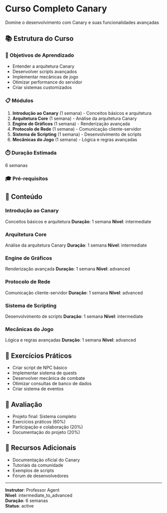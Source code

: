 
# Curso Completo Canary

Domine o desenvolvimento com Canary e suas funcionalidades avançadas

## 📚 Estrutura do Curso

### 🎯 Objetivos de Aprendizado
- Entender a arquitetura Canary
- Desenvolver scripts avançados
- Implementar mecânicas de jogo
- Otimizar performance do servidor
- Criar sistemas customizados

### 📋 Módulos
1. **Introdução ao Canary** (1 semana) - Conceitos básicos e arquitetura
2. **Arquitetura Core** (1 semana) - Análise da arquitetura Canary
3. **Engine de Gráficos** (1 semana) - Renderização avançada
4. **Protocolo de Rede** (1 semana) - Comunicação cliente-servidor
5. **Sistema de Scripting** (1 semana) - Desenvolvimento de scripts
6. **Mecânicas do Jogo** (1 semana) - Lógica e regras avançadas

### ⏱️ Duração Estimada
6 semanas

### 🎓 Pré-requisitos


## 📖 Conteúdo

### Introdução ao Canary
Conceitos básicos e arquitetura
**Duração**: 1 semana
**Nível**: intermediate

### Arquitetura Core
Análise da arquitetura Canary
**Duração**: 1 semana
**Nível**: intermediate

### Engine de Gráficos
Renderização avançada
**Duração**: 1 semana
**Nível**: advanced

### Protocolo de Rede
Comunicação cliente-servidor
**Duração**: 1 semana
**Nível**: advanced

### Sistema de Scripting
Desenvolvimento de scripts
**Duração**: 1 semana
**Nível**: intermediate

### Mecânicas do Jogo
Lógica e regras avançadas
**Duração**: 1 semana
**Nível**: advanced


## 🧪 Exercícios Práticos

- Criar script de NPC básico
- Implementar sistema de quests
- Desenvolver mecânica de combate
- Otimizar consultas de banco de dados
- Criar sistema de eventos

## 📝 Avaliação

- Projeto final: Sistema completo
- Exercícios práticos (60%)
- Participação e colaboração (20%)
- Documentação do projeto (20%)

## 🔗 Recursos Adicionais

- Documentação oficial do Canary
- Tutoriais da comunidade
- Exemplos de scripts
- Fórum de desenvolvedores

---

**Instrutor**: Professor Agent  
**Nível**: intermediate_to_advanced  
**Duração**: 6 semanas  
**Status**: active
